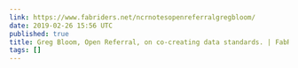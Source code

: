 ```yaml
---
link: https://www.fabriders.net/ncrnotesopenreferralgregbloom/
date: 2019-02-26 15:56 UTC
published: true
title: Greg Bloom, Open Referral, on co-creating data standards. | FabRiders
tags: []
---
```



